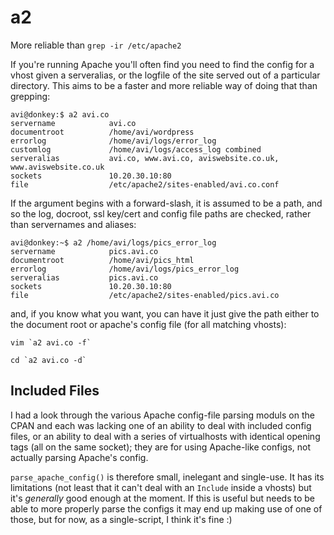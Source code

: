 # a2

More reliable than `grep -ir /etc/apache2`

If you're running Apache you'll often find you need to find the config for a
vhost given a serveralias, or the logfile of the site served out of a particular
directory. This aims to be a faster and more reliable way of doing that than 
grepping:

    avi@donkey:$ a2 avi.co
    servername            avi.co
    documentroot          /home/avi/wordpress
    errorlog              /home/avi/logs/error_log
    customlog             /home/avi/logs/access_log combined
    serveralias           avi.co, www.avi.co, aviswebsite.co.uk, www.aviswebsite.co.uk
    sockets               10.20.30.10:80
    file                  /etc/apache2/sites-enabled/avi.co.conf

If the argument begins with a forward-slash, it is assumed to be a path, and so 
the log, docroot, ssl key/cert and config file paths are checked, rather than 
servernames and aliases:

    avi@donkey:~$ a2 /home/avi/logs/pics_error_log 
    servername            pics.avi.co
    documentroot          /home/avi/pics_html
    errorlog              /home/avi/logs/pics_error_log
    serveralias           pics.avi.co
    sockets               10.20.30.10:80
    file                  /etc/apache2/sites-enabled/pics.avi.co

and, if you know what you want, you can have it just give the path either to 
the document root or apache's config file (for all matching vhosts):

    vim `a2 avi.co -f`

    cd `a2 avi.co -d`

## Included Files

I had a look through the various Apache config-file parsing moduls on the CPAN 
and each was lacking one of an ability to deal with included config files, or an
ability to deal with a  series of virtualhosts with identical opening tags (all
on the same socket); they are for using Apache-like configs, not actually parsing
Apache's config. 

`parse_apache_config()` is therefore small, inelegant and single-use. It has its
limitations (not least that it can't deal with an `Include` inside a vhosts) but
it's *generally* good enough at the moment. If this is useful but needs to be 
able to more properly parse the configs it may end up making use of one of those,
but for now, as a single-script, I think it's fine :)
